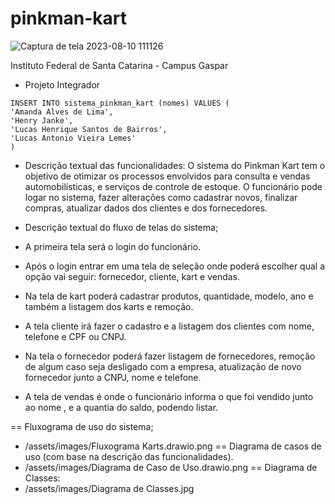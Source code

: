 # pinkman-kart


![Captura de tela 2023-08-10 111126](https://github.com/Mandinha11/pinkman-kart/assets/111304063/f145ccee-d54a-41b0-825d-a039d7eea305)


Instituto Federal de Santa Catarina - Campus Gaspar
* Projeto Integrador

```
INSERT INTO sistema_pinkman_kart (nomes) VALUES (
'Amanda Alves de Lima',
'Henry Janke',
'Lucas Henrique Santos de Bairros',
'Lucas Antonio Vieira Lemes'
)
```

* Descrição textual das funcionalidades: O sistema do Pinkman Kart tem o objetivo de otimizar os processos envolvidos para consulta e vendas automobilísticas, e serviços de controle de estoque. O funcionário pode logar no sistema, fazer alterações como cadastrar novos, finalizar compras, atualizar dados dos clientes e dos fornecedores.

* Descrição textual do fluxo de telas do sistema;

* A primeira tela será o login do funcionário.

* Após o login entrar em uma tela de seleção onde poderá escolher qual a opção vai seguir: fornecedor, cliente, kart e vendas.

* Na tela de kart poderá cadastrar produtos, quantidade, modelo, ano e também a listagem dos karts e remoção.

* A tela cliente irá fazer o cadastro e a listagem dos clientes com nome, telefone e CPF ou CNPJ.

* Na tela o fornecedor poderá fazer listagem de fornecedores, remoção de algum caso seja desligado com a empresa, atualização de novo fornecedor junto a CNPJ, nome e telefone.

* A tela de vendas é onde o funcionário informa o que foi vendido junto ao nome , e a quantia do saldo, podendo listar.

== Fluxograma de uso do sistema;
* /assets/images/Fluxograma Karts.drawio.png
== Diagrama de casos de uso (com base na descrição das funcionalidades).
* /assets/images/Diagrama de Caso de Uso.drawio.png
== Diagrama de Classes:
* /assets/images/Diagrama de Classes.jpg
